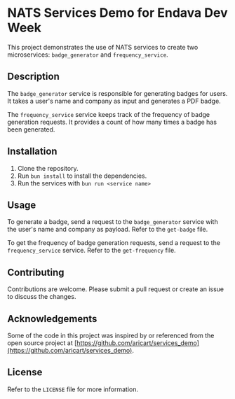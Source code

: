 # NATS Services Demo for Endava Dev Week

This project demonstrates the use of NATS services to create two microservices: `badge_generator` and `frequency_service`.

## Description

The `badge_generator` service is responsible for generating badges for users. It takes a user's name and company as input and generates a PDF badge.

The `frequency_service` service keeps track of the frequency of badge generation requests. It provides a count of how many times a badge has been generated.

## Installation

1. Clone the repository.
2. Run `bun install` to install the dependencies.
3. Run the services with `bun run <service name>`

## Usage

To generate a badge, send a request to the `badge_generator` service with the user's name and company as payload. Refer to the `get-badge` file.

To get the frequency of badge generation requests, send a request to the `frequency_service` service. Refer to the `get-frequency` file.

## Contributing

Contributions are welcome. Please submit a pull request or create an issue to discuss the changes.

## Acknowledgements

Some of the code in this project was inspired by or referenced from the open source project at [https://github.com/aricart/services_demo](https://github.com/aricart/services_demo).

## License

Refer to the `LICENSE` file for more information.
